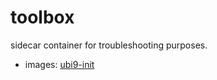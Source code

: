 # toolbox 

sidecar container for troubleshooting purposes.

 - images: [ubi9-init](https://registry.access.redhat.com/ubi9/ubi-init)
